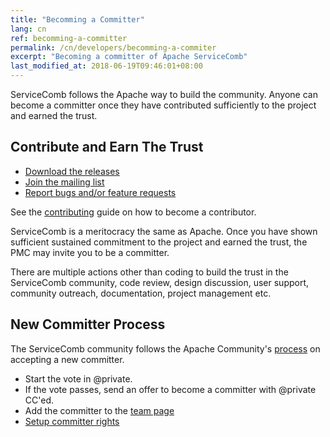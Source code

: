 ```yaml
---
title: "Becomming a Committer"
lang: cn
ref: becomming-a-committer
permalink: /cn/developers/becomming-a-commiter
excerpt: "Becoming a committer of Apache ServiceComb"
last_modified_at: 2018-06-19T09:46:01+08:00
---
```


ServiceComb follows the Apache way to build the community. Anyone can become a committer once they have contributed sufficiently to the project and earned the trust.

## Contribute and Earn The Trust

* [Download the releases](/release)
* [Join the mailing list](mailto:dev@servicecomb.apache.org)
* [Report bugs and/or feature requests](https://issues.apache.org/jira/projects/SCB/)

See the [contributing](/developers/contributing) guide on how to become a contributor.

ServiceComb is a meritocracy the same as Apache. Once you have shown sufficient sustained commitment to the project and earned the trust, the PMC may invite you to be a committer.

There are multiple actions other than coding to build the trust in the ServiceComb community, code review, design discussion, user support, community outreach, documentation, project management etc. 

## New Committer Process

The ServiceComb community follows the Apache Community's [process](http://community.apache.org/newcommitter.html) on accepting a new committer.

* Start the vote in @private.
* If the vote passes, send an offer to become a committer with @private CC'ed.
* Add the committer to the [team page](/developers/team)
* [Setup committer rights](/developers/setup-committer-rights/)
